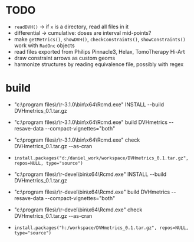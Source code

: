 # TODO
* `readDVH()` -> if `x` is a directory, read all files in it
* differential -> cumulative: doses are interval mid-points?
* make `getMetrics()`, `showDVH()`, `checkConstraints()`, `showConstraints()` work with `RadOnc` objects
* read files exported from Philips Pinnacle3, Helax, TomoTherapy Hi-Art
* draw constraint arrows as custom geoms
* harmonize structures by reading equivalence file, possibly with regex

# build
* "c:\program files\r\r-3.1.0\bin\x64\Rcmd.exe" INSTALL --build DVHmetrics_0.1.tar.gz
* "c:\program files\r\r-3.1.0\bin\x64\Rcmd.exe" build DVHmetrics --resave-data --compact-vignettes="both"
* "c:\program files\r\r-3.1.0\bin\x64\Rcmd.exe" check DVHmetrics_0.1.tar.gz --as-cran
* `install.packages("d:/daniel_work/workspace/DVHmetrics_0.1.tar.gz", repos=NULL, type="source")`

* "c:\program files\r\r-devel\bin\x64\Rcmd.exe" INSTALL --build DVHmetrics_0.1.tar.gz
* "c:\program files\r\r-devel\bin\x64\Rcmd.exe" build DVHmetrics --resave-data --compact-vignettes="both"
* "c:\program files\r\r-devel\bin\x64\Rcmd.exe" check DVHmetrics_0.1.tar.gz --as-cran
* `install.packages("h:/workspace/DVHmetrics_0.1.tar.gz", repos=NULL, type="source")`
